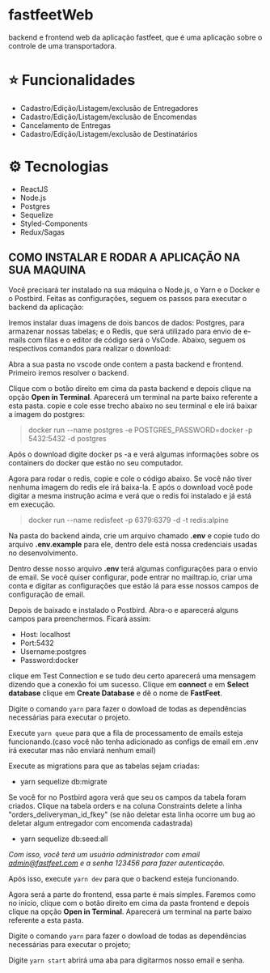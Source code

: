# fastfeetWeb
backend e frontend web da aplicação fastfeet, que é uma aplicação sobre o controle de uma transportadora.

# :star: Funcionalidades

- Cadastro/Edição/Listagem/exclusão de Entregadores
- Cadastro/Edição/Listagem/exclusão de Encomendas
- Cancelamento de Entregas
- Cadastro/Edição/Listagem/exclusão de Destinatários


# :gear: Tecnologias

 - ReactJS
 - Node.js
 - Postgres
 - Sequelize
 - Styled-Components
 - Redux/Sagas

## COMO INSTALAR E RODAR A APLICAÇÃO NA SUA MAQUINA

Você precisará ter instalado na sua máquina o Node.js, o Yarn e o Docker e o Postbird. Feitas as configurações, seguem os passos para executar o backend da aplicação:


Iremos instalar duas imagens de dois bancos de dados: Postgres, para armazenar nossas tabelas; e o Redis, que será utilizado para envio de e-mails com filas e o  editor de código será o VsCode. Abaixo, seguem os respectivos comandos para realizar o download:

Abra a sua pasta no vscode onde contem a pasta backend e frontend. Primeiro iremos resolver o backend.

Clique com o botão direito em cima da pasta backend e depois clique na opção **Open in Terminal**. Aparecerá um terminal na parte baixo referente a esta pasta.
copie e cole esse trecho abaixo no seu terminal e ele irá baixar a imagem do postgres:

> docker run --name postgres -e POSTGRES_PASSWORD=docker -p 5432:5432 -d postgres

Após o download digite docker ps -a e verá algumas informações sobre os containers do docker que estão no seu computador.

Agora para rodar o redis, copie e cole o código abaixo. Se você não tiver nenhuma imagem do redis ele irá baixa-la. E após o download você pode digitar a mesma instrução acima e verá que o redis foi instalado e já está em execução.

> docker run --name redisfeet -p 6379:6379 -d -t redis:alpine

Na pasta do backend ainda, crie um arquivo chamado **.env** e copie tudo do arquivo **.env.example** para ele, dentro dele está nossa credenciais usadas no desenvolvimento.

Dentro desse nosso arquivo **.env** terá algumas configurações para o envio de email. Se você quiser configurar, pode entrar no mailtrap.io, criar uma conta e digitar as configurações que estão lá para esse nossos campos de configuração de email.

Depois de baixado e instalado o Postbird. Abra-o e aparecerá alguns campos para preenchermos.
Ficará assim:
 - Host: localhost
 - Port:5432
 - Username:postgres
 - Password:docker
 
 clique em Test Connection e se tudo deu certo aparecerá uma mensagem dizendo que a conexão foi um sucesso.
 Clique em **connect** e em **Select database** clique em **Create Database** e dê o nome de **FastFeet**.
 
Digite o comando `yarn` para fazer o dowload de todas as dependências necessárias para executar o projeto.

Execute `yarn queue` para que a fila de processamento de emails esteja funcionando.(caso você não tenha adicionado as configs de email em .env irá executar mas não enviará nenhum email)

Execute as migrations para que as tabelas sejam criadas:

- yarn sequelize db:migrate

Se você for no Postbird agora verá que seu os campos da tabela foram criados.
Clique na tabela orders e na coluna Constraints delete a linha "orders_deliveryman_id_fkey" (se não deletar esta linha ocorre um bug ao deletar algum entregador com encomenda cadastrada)

- yarn sequelize db:seed:all

*Com isso, você terá um usuário administrador com email admin@fastfeet.com e a senha 123456 para fazer autenticação.*

Após isso, execute `yarn dev` para que o backend esteja funcionando.

Agora será a parte do frontend, essa parte é mais simples.
Faremos como no inicio, clique com o botão direito em cima da pasta frontend e depois clique na opção **Open in Terminal**. Aparecerá um terminal na parte baixo referente a esta pasta.

Digite o comando `yarn` para fazer o dowload de todas as dependências necessárias para executar o projeto;

Digite `yarn start` abrirá uma aba para digitarmos nosso email e senha.


